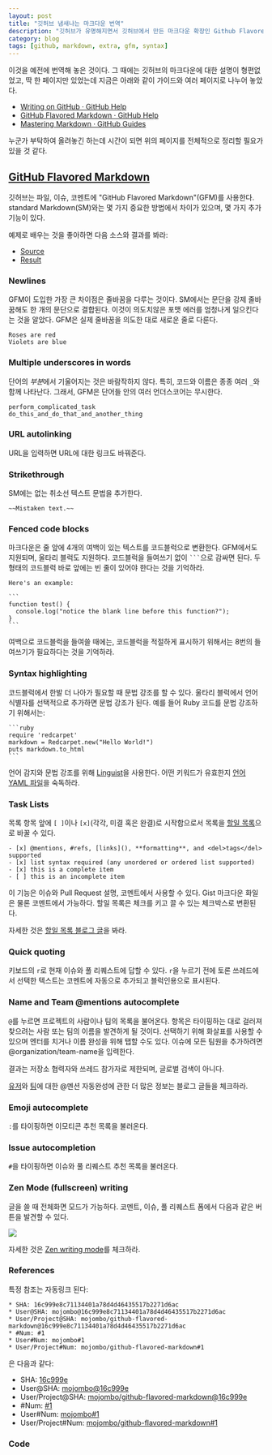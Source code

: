 ```yaml
---
layout: post
title: "깃허브 냄새나는 마크다운 번역"
description: "깃허브가 유명해지면서 깃허브에서 만든 마크다운 확장인 Github Flavored Markdown(GFM) 확장이 많이 사용되고 있다. 예전 페이지 번역"
category: blog
tags: [github, markdown, extra, gfm, syntax]
---
```


이것을 예전에 번역해 놓은 것이다. 그 때에는 깃허브의 마크다운에 대한 설명이 형편없었고, 딱 한 페이지만 있었는데 지금은 아래와 같이 가이드와 여러 페이지로 나누어 놓았다.

- [Writing on GitHub · GitHub Help](https://help.github.com/articles/writing-on-github)
- [GitHub Flavored Markdown · GitHub Help](https://help.github.com/articles/github-flavored-markdown)
- [Mastering Markdown · GitHub Guides](http://guides.github.com/overviews/mastering-markdown/)

누군가 부탁하여 올려놓긴 하는데 시간이 되면 위의 페이지를 전체적으로 정리할 필요가 있을 것 같다.

## [GitHub Flavored Markdown](https://help.github.com/articles/github-flavored-markdown)

깃허브는 파일, 이슈, 코멘트에 "GitHub Flavored Markdown"(GFM)를 사용한다. standard Markdown(SM)와는 몇 가지 중요한 방법에서 차이가 있으며, 몇 가지 추가 기능이 있다.

예제로 배우는 것을 좋아하면 다음 소스와 결과를 봐라:

* [Source](http://github.github.com/github-flavored-markdown/sample_content.html)
* [Result](https://github.com/mojombo/github-flavored-markdown/issues/1)

### Newlines

GFM이 도입한 가장 큰 차이점은 줄바꿈을 다루는 것이다. SM에서는 문단을 강제 줄바꿈해도 한 개의 문단으로 결합된다. 이것이 의도치않은 포맷 에러를 엄청나게 일으킨다는 것을 알았다. GFM은 실제 줄바꿈을 의도한 대로 새로운 줄로 다룬다.

    Roses are red
    Violets are blue

### Multiple underscores in words

단어의 *부분*에서 기울어지는 것은 바람작하지 않다. 특히, 코드와 이름은 종종 여러 `_`와 함께 나타난다. 그래서, GFM은 단어들 안의 여러 언더스코어는 무시한다.

    perform_complicated_task
    do_this_and_do_that_and_another_thing

### URL autolinking

URL을 입력하면 URL에 대한 링크도 바꿔준다.

### Strikethrough

SM에는 없는 취소선 텍스트 문법을 추가한다.

    ~~Mistaken text.~~

### Fenced code blocks

마크다운은 줄 앞에 4개의 여백이 있는 텍스트를 코드블럭으로 변환한다. GFM에서도 지원되며, 울타리 블럭도 지원하다. 코드블럭을 들여쓰기 없이 `` ``` ``으로 감싸면 된다. 두 형태의 코드블럭 바로 앞에는 빈 줄이 있어야 한다는 것을 기억하라.

    Here's an example:

    ```
    function test() {
      console.log("notice the blank line before this function?");
    }
    ```

여백으로 코드블럭을 들여쓸 때에는, 코드블럭을 적절하게 표시하기 위해서는 8번의 들여쓰기가 필요하다는 것을 기억하라.

### Syntax highlighting

코드블럭에서 한발 더 나아가 필요할 때 문법 강조를 할 수 있다. 울타리 블럭에서 언어 식별자를 선택적으로 추가하면 문법 강조가 된다. 예를 들어 Ruby 코드를 문법 강조하기 위해서는:

    ```ruby
    require 'redcarpet'
    markdown = Redcarpet.new("Hello World!")
    puts markdown.to_html
    ```

언어 감지와 문법 강조를 위해 [Linguist](https://github.com/github/linguist)을 사용한다. 어떤 키워드가 유효한지 [언어 YAML 파일](https://github.com/github/linguist/blob/master/lib/linguist/languages.yml)을 숙독하라.

### Task Lists

목록 항목 앞에 `[ ]`이나 `[x]`(각각, 미결 혹은 완결)로 시작함으로서 목록을 [할일 목록](https://github.com/blog/1375-task-lists-in-gfm-issues-pulls-comments)으로 바꿀 수 있다.

    - [x] @mentions, #refs, [links](), **formatting**, and <del>tags</del> supported
    - [x] list syntax required (any unordered or ordered list supported)
    - [x] this is a complete item
    - [ ] this is an incomplete item

이 기능은 이슈와 Pull Request 설명, 코멘트에서 사용할 수 있다. Gist 마크다운 화일은 물론 코멘트에서 가능하다. 할일 목록은 체크를 키고 끌 수 있는 체크박스로 변환된다.

자세한 것은 [할일 목록 블로그 글](https://github.com/blog/1375-task-lists-in-gfm-issues-pulls-comments)을 봐라.

### Quick quoting

키보드의 `r`로 현재 이슈와 풀 리퀘스트에 답할 수 있다. `r`을 누르기 전에 토론 쓰레드에서 선택한 텍스트는 코멘트에 자동으로 추가되고 블럭인용으로 표시된다.

### Name and Team @mentions autocomplete

`@`를 누르면 프로젝트의 사람이나 팀의 목록을 불어온다. 항목은 타이핑하는 대로 걸러져 찾으려는 사람 또는 팀의 이름을 발견하게 될 것이다. 선택하기 위해 화살표를 사용할 수 있으며 엔터를 치거나 이름 완성을 위해 탭할 수도 있다. 이슈에 모든 팀원을 추가하려면 @organization/team-name을 입력한다.

결과는 저장소 협력자와 쓰레드 참가자로 제한되며, 글로벌 검색이 아니다.

[유저](https://github.com/blog/1004-mention-autocompletion)와 [팀](https://github.com/blog/1121-introducing-team-mentions)에 대한 @멘션 자동완성에 관한 더 많은 정보는 블로그 글들을 체크하라.

### Emoji autocomplete

`:`를 타이핑하면 이모티콘 추천 목록을 불러온다.

### Issue autocompletion

`#`을 타이핑하면 이슈와 풀 리퀘스트 추천 목록을 불러온다.

### Zen Mode (fullscreen) writing

글을 쓸 때 전체화면 모드가 가능하다. 코멘트, 이슈, 풀 리퀘스트 폼에서 다음과 같은 버튼을 발견할 수 있다.

![](https://f.cloud.github.com/assets/296432/93897/edc40e08-6638-11e2-8b69-d9b4d7781406.png)

자세한 것은 [Zen writing mode](https://github.com/blog/1379-zen-writing-mode)를 체크하라.

### References

특정 참조는 자동링크 된다:

    * SHA: 16c999e8c71134401a78d4d46435517b2271d6ac
    * User@SHA: mojombo@16c999e8c71134401a78d4d46435517b2271d6ac
    * User/Project@SHA: mojombo/github-flavored-markdown@16c999e8c71134401a78d4d46435517b2271d6ac
    * #Num: #1
    * User#Num: mojombo#1
    * User/Project#Num: mojombo/github-flavored-markdown#1

은 다음과 같다:

* SHA: [16c999e]()
* User@SHA: [mojombo@16c999e]()
* User/Project@SHA: [mojombo/github-flavored-markdown@16c999e]()
* #Num: [#1]()
* User#Num: [mojombo#1]()
* User/Project#Num: [mojombo/github-flavored-markdown#1]()

### Code


